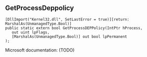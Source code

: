 ## GetProcessDeppolicy

```
[DllImport("Kernel32.dll", SetLastError = true)][return: MarshalAs(UnmanagedType.Bool)]
public static extern bool GetProcessDEPPolicy(IntPtr hProcess,
   out uint lpFlags,
   [MarshalAs(UnmanagedType.Bool)] out bool lpPermanent
);
```

Microsoft documentation: (TODO)
